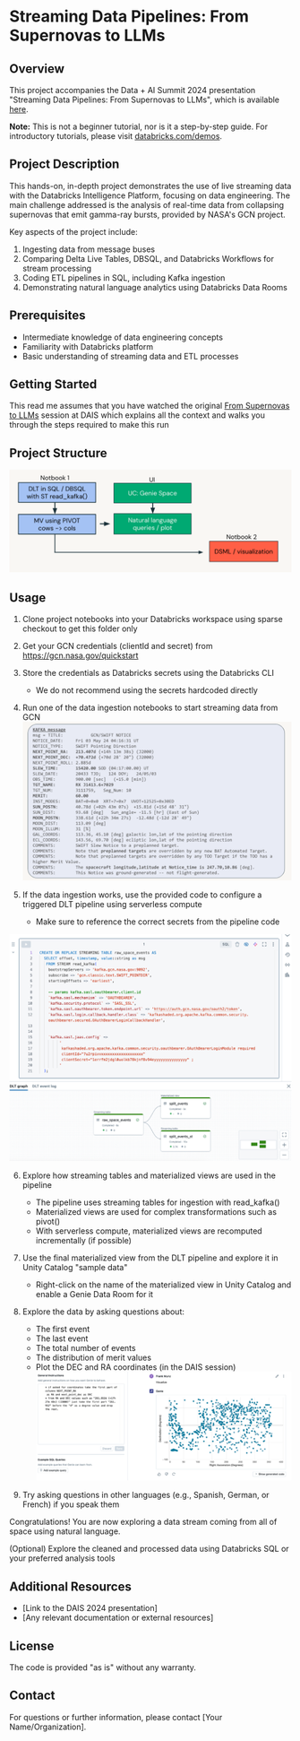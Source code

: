 # Streaming Data Pipelines: From Supernovas to LLMs

## Overview

This project accompanies the Data + AI Summit 2024 presentation "Streaming Data Pipelines: From Supernovas to LLMs", which is available [here](https://www.databricks.com/dataaisummit/session/streaming-data-pipelines-supernovas-llms).

**Note:** This is not a beginner tutorial, nor is it a step-by-step guide. For introductory tutorials, please visit [databricks.com/demos](https://databricks.com/demos).

## Project Description

This hands-on, in-depth project demonstrates the use of live streaming data with the Databricks Intelligence Platform, focusing on data engineering. The main challenge addressed is the analysis of real-time data from collapsing supernovas that emit gamma-ray bursts, provided by NASA's GCN project.

Key aspects of the project include:

1. Ingesting data from message buses
2. Comparing Delta Live Tables, DBSQL, and Databricks Workflows for stream processing
3. Coding ETL pipelines in SQL, including Kafka ingestion
4. Demonstrating natural language analytics using Databricks Data Rooms

## Prerequisites

- Intermediate knowledge of data engineering concepts
- Familiarity with Databricks platform
- Basic understanding of streaming data and ETL processes

## Getting Started

This read me assumes that you have watched the original [From Supernovas to LLMs](https://www.databricks.com/dataaisummit/session/streaming-data-pipelines-supernovas-llms) session at DAIS which explains all the context and walks you through the steps required to make this run

## Project Structure

![back of an envolope diagram](misc/swift_arch.png)

## Usage

1. Clone project notebooks into your Databricks workspace using sparse checkout to get this folder only

2. Get your GCN credentials (clientId and secret) from https://gcn.nasa.gov/quickstart

3. Store the credentials as Databricks secrets using the Databricks CLI
   * We do not recommend using the secrets hardcoded directly

4. Run one of the data ingestion notebooks to start streaming data from GCN 
![DLT](misc/kafka_message.png)

5. If the data ingestion works, use the provided code to configure a triggered DLT pipeline using serverless compute
   * Make sure to reference the correct secrets from the pipeline code

![DLT](misc/dlt_kafka.png)

6. Explore how streaming tables and materialized views are used in the pipeline
   * The pipeline uses streaming tables for ingestion with read_kafka()
   * Materialized views are used for complex transformations such as pivot()
   * With serverless compute, materialized views are recomputed incrementally (if possible)

7. Use the final materialized view from the DLT pipeline and explore it in Unity Catalog "sample data"
   * Right-click on the name of the materialized view in Unity Catalog and enable a Genie Data Room for it

8. Explore the data by asking questions about:
   * The first event
   * The last event
   * The total number of events
   * The distribution of merit values
   * Plot the DEC and RA coordinates (in the DAIS session)
![DLT](misc/genie_plot.png)

9. Try asking questions in other languages (e.g., Spanish, German, or French) if you speak them

Congratulations! You are now exploring a data stream coming from all of space using natural language.

(Optional) Explore the cleaned and processed data using Databricks SQL or your preferred analysis tools

## Additional Resources

- [Link to the DAIS 2024 presentation]
- [Any relevant documentation or external resources]

## License

The code is provided "as is" without any warranty.

## Contact

For questions or further information, please contact [Your Name/Organization].